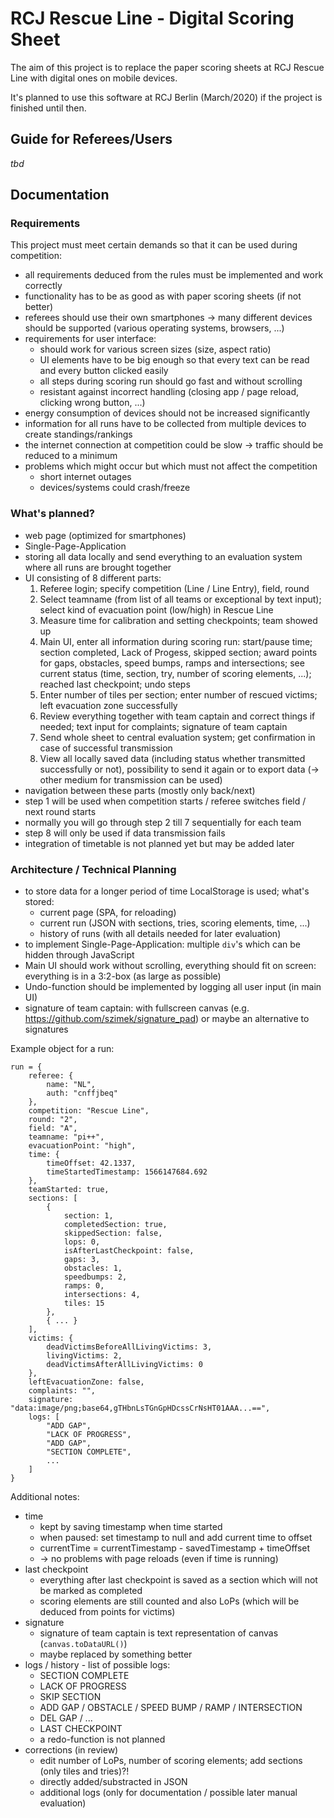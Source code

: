 # RCJ Rescue Line - Digital Scoring Sheet
The aim of this project is to replace the paper scoring sheets at RCJ Rescue Line with digital ones on mobile devices.

It's planned to use this software at RCJ Berlin (March/2020) if the project is finished until then.

## Guide for Referees/Users
*tbd*

## Documentation

### Requirements
This project must meet certain demands so that it can be used during competition:
* all requirements deduced from the rules must be implemented and work correctly
* functionality has to be as good as with paper scoring sheets (if not better)
* referees should use their own smartphones &rarr; many different devices should be supported (various operating systems, browsers, ...)
* requirements for user interface:
  * should work for various screen sizes (size, aspect ratio)
  * UI elements have to be big enough so that every text can be read and every button clicked easily
  * all steps during scoring run should go fast and without scrolling
  * resistant against incorrect handling (closing app / page reload, clicking wrong button, ...)
* energy consumption of devices should not be increased significantly
* information for all runs have to be collected from multiple devices to create standings/rankings
* the internet connection at competition could be slow &rarr; traffic should be reduced to a minimum
* problems which might occur but which must not affect the competition
  * short internet outages
  * devices/systems could crash/freeze

### What's planned?
* web page (optimized for smartphones)
* Single-Page-Application
* storing all data locally and send everything to an evaluation system where all runs are brought together
* UI consisting of 8 different parts:
  1. Referee login; specify competition (Line / Line Entry), field, round
  2. Select teamname (from list of all teams or exceptional by text input); select kind of evacuation point (low/high) in Rescue Line
  3. Measure time for calibration and setting checkpoints; team showed up
  4. Main UI, enter all information during scoring run: start/pause time; section completed, Lack of Progess, skipped section; award points for gaps, obstacles, speed bumps, ramps and intersections; see current status (time, section, try, number of scoring elements, ...); reached last checkpoint; undo steps
  5. Enter number of tiles per section; enter number of rescued victims; left evacuation zone successfully
  6. Review everything together with team captain and correct things if needed; text input for complaints; signature of team captain
  7. Send whole sheet to central evaluation system; get confirmation in case of successful transmission
  8. View all locally saved data (including status whether transmitted successfully or not), possibility to send it again or to export data (&rarr; other medium for transmission can be used)
* navigation between these parts (mostly only back/next)
* step 1 will be used when competition starts / referee switches field / next round starts
* normally you will go through step 2 till 7 sequentially for each team
* step 8 will only be used if data transmission fails
* integration of timetable is not planned yet but may be added later

### Architecture / Technical Planning
* to store data for a longer period of time LocalStorage is used; what's stored:
  * current page (SPA, for reloading)
  * current run (JSON with sections, tries, scoring elements, time, ...)
  * history of runs (with all details needed for later evaluation)
* to implement Single-Page-Application: multiple `div`'s which can be hidden through JavaScript
* Main UI should work without scrolling, everything should fit on screen: everything is in a 3:2-box (as large as possible)
* Undo-function should be implemented by logging all user input (in main UI)
* signature of team captain: with fullscreen canvas (e.g. https://github.com/szimek/signature_pad) or maybe an alternative to signatures

Example object for a run:
```
run = {
    referee: {
        name: "NL",
        auth: "cnffjbeq"
    },
    competition: "Rescue Line",
    round: "2",
    field: "A",
    teamname: "pi++",
    evacuationPoint: "high",
    time: {
        timeOffset: 42.1337,
        timeStartedTimestamp: 1566147684.692
    },
    teamStarted: true,
    sections: [
        {
            section: 1,
            completedSection: true,
            skippedSection: false,
            lops: 0,
            isAfterLastCheckpoint: false,
            gaps: 3,
            obstacles: 1,
            speedbumps: 2,
            ramps: 0,
            intersections: 4,
            tiles: 15
        },
        { ... }
    ],
    victims: {
        deadVictimsBeforeAllLivingVictims: 3,
        livingVictims: 2,
        deadVictimsAfterAllLivingVictims: 0
    },
    leftEvacuationZone: false,
    complaints: "",
    signature: "data:image/png;base64,gTHbnLsTGnGpHDcssCrNsHT01AAA...==",
    logs: [
        "ADD GAP",
        "LACK OF PROGRESS",
        "ADD GAP",
        "SECTION COMPLETE",
        ...
    ]
}
```

Additional notes:
* time
  * kept by saving timestamp when time started
  * when paused: set timestamp to null and add current time to offset
  * currentTime = currentTimestamp - savedTimestamp + timeOffset
  * &rarr; no problems with page reloads (even if time is running)
* last checkpoint
  * everything after last checkpoint is saved as a section which will not be marked as completed
  * scoring elements are still counted and also LoPs (which will be deduced from points for victims)
* signature
  * signature of team captain is text representation of canvas (`canvas.toDataURL()`)
  * maybe replaced by something better
* logs / history - list of possible logs:
  * SECTION COMPLETE
  * LACK OF PROGRESS
  * SKIP SECTION
  * ADD GAP / OBSTACLE / SPEED BUMP / RAMP / INTERSECTION
  * DEL GAP / ...
  * LAST CHECKPOINT
  * a redo-function is not planned
* corrections (in review)
  * edit number of LoPs, number of scoring elements; add sections (only tiles and tries)?!
  * directly added/substracted in JSON
  * additional logs (only for documentation / possible later manual evaluation)

